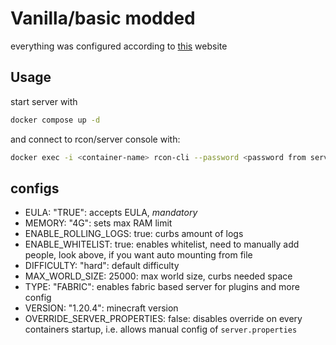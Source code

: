 # Vanilla/basic modded

everything was configured according to  [this](https://docker-minecraft-server.readthedocs.io/en/latest/) website

## Usage

start server with

```bash
docker compose up -d
```

and connect to rcon/server console with:

```bash
docker exec -i <container-name> rcon-cli --password <password from server.properties>
```

## configs

- EULA: "TRUE": accepts EULA, *mandatory*
- MEMORY: "4G": sets max RAM limit
- ENABLE_ROLLING_LOGS: true: curbs amount of logs
- ENABLE_WHITELIST: true: enables whitelist, need to manually add people, look above, if you want auto mounting from file
- DIFFICULTY: "hard": default difficulty
- MAX_WORLD_SIZE: 25000: max world size, curbs needed space
- TYPE: "FABRIC": enables fabric based server for plugins and more config
- VERSION: "1.20.4": minecraft version
- OVERRIDE_SERVER_PROPERTIES: false: disables override on every containers startup, i.e. allows manual config of `server.properties`

